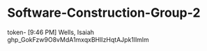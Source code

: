 # Software-Construction-Group-2

token- [9:46 PM] Wells, Isaiah
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


